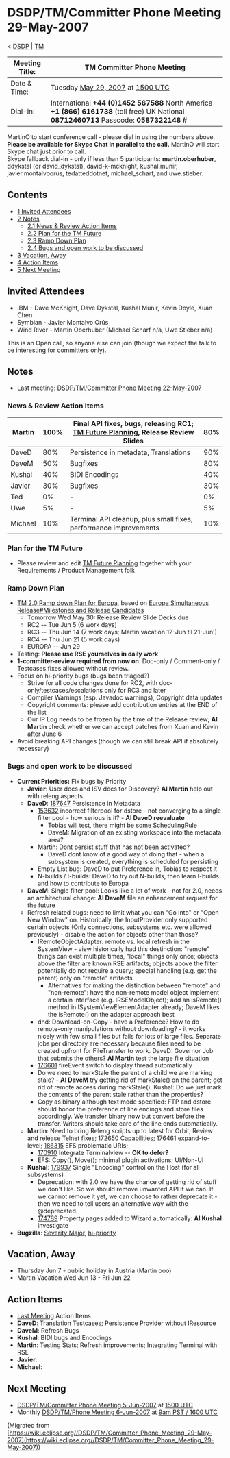 

DSDP/TM/Committer Phone Meeting 29-May-2007
===========================================

< [DSDP](https://wiki.eclipse.org/DSDP "DSDP")‎ | [TM](./TM "DSDP/TM")

| Meeting Title: | **TM Committer Phone Meeting** |
| --- | --- |
| Date & Time: | Tuesday [May 29, 2007](./index.php?title=May_29,_2007&action=edit&redlink=1 "May 29, 2007 (page does not exist)") at [1500 UTC](http://www.timeanddate.com/worldclock/meetingdetails.html?year=2007&month=5&day=29&hour=15&min=00&sec=0&p1=224&p2=159&p3=250&p4=136&p5=223&iv=1800) |
| Dial-in: | International **+44 (0)1452 567588**   North America **+1 (866) 6161738** (toll free)   UK National **08712460713**   Passcode: **0587322148 #** |

MartinO to start conference call - please dial in using the numbers above.  
**Please be available for Skype Chat in parallel to the call.** MartinO will start Skype chat just prior to call.  
Skype fallback dial-in - only if less than 5 participants: **martin.oberhuber**, ddykstal (or david\_dykstal), david-k-mcknight, kushal.munir, javier.montalvoorus, tedatteddotnet, michael\_scharf, and uwe.stieber.  

Contents
--------

*   [1 Invited Attendees](#Invited-Attendees)
*   [2 Notes](#Notes)
    *   [2.1 News & Review Action Items](#News-.26-Review-Action-Items)
    *   [2.2 Plan for the TM Future](#Plan-for-the-TM-Future)
    *   [2.3 Ramp Down Plan](#Ramp-Down-Plan)
    *   [2.4 Bugs and open work to be discussed](#Bugs-and-open-work-to-be-discussed)
*   [3 Vacation, Away](#Vacation.2C-Away)
*   [4 Action Items](#Action-Items)
*   [5 Next Meeting](#Next-Meeting)

Invited Attendees
-----------------

*   IBM - Dave McKnight, Dave Dykstal, Kushal Munir, Kevin Doyle, Xuan Chen
*   Symbian - Javier Montalvo Orús
*   Wind River - Martin Oberhuber (Michael Scharf n/a, Uwe Stieber n/a)

This is an Open call, so anyone else can join (though we expect the talk to be interesting for committers only).

Notes
-----

*   Last meeting: [DSDP/TM/Committer Phone Meeting 22-May-2007](./Committer_Phone_Meeting_22-May-2007 "DSDP/TM/Committer Phone Meeting 22-May-2007")

### News & Review Action Items

| Martin | 100% | Final API fixes, bugs, releasing RC1; [TM Future Planning](./TM_Future_Planning "TM Future Planning"), Release Review Slides | 80% |
| --- | --- | --- | --- |
| DaveD | 80% | Persistence in metadata, Translations | 90% |
| DaveM | 50% | Bugfixes | 80% |
| Kushal | 40% | BIDI Encodings | 40% |
| Javier | 30% | Bugfixes | 30% |
| Ted | 0% | - | 0% |
| Uwe | 5% | - | 5% |
| Michael | 10% | Terminal API cleanup, plus small fixes; performance improvements | 10% |

### Plan for the TM Future

*   Please review and edit [TM Future Planning](./TM_Future_Planning "TM Future Planning") together with your Requirements / Product Management folk

### Ramp Down Plan

*   [TM 2.0 Ramp down Plan for Europa](./TM_2.0_Ramp_down_Plan_for_Europa "TM 2.0 Ramp down Plan for Europa"), based on [Europa Simultaneous Release#Milestones and Release Candidates](./Europa_Simultaneous_Release#Milestones_and_Release_Candidates "Europa Simultaneous Release")
    *   Tomorrow Wed May 30: Release Review Slide Decks due
    *   RC2 -- Tue Jun 5 (6 work days)
    *   RC3 -- Thu Jun 14 (7 work days; Martin vacation 12-Jun til 21-Jun!)
    *   RC4 -- Thu Jun 21 (5 work days)
    *   EUROPA -- Jun 29
*   Testing: **Please use RSE yourselves in daily work**
*   **1-committer-review required from now on**. Doc-only / Comment-only / Testcases fixes allowed without review.
*   Focus on hi-priority bugs (bugs been triaged?)
    *   Strive for all code changes done for RC2, with doc-only/testcases/escalations only for RC3 and later
    *   Compiler Warnings (esp. Javadoc warnings), Copyright data updates
    *   Copyright comments: please add contribution entries at the END of the list
    *   Our IP Log needs to be frozen by the time of the Release review; **AI Martin** check whether we can accept patches from Xuan and Kevin after June 6
*   Avoid breaking API changes (though we can still break API if absolutely necessary)

### Bugs and open work to be discussed

*   **Current Priorities:** Fix bugs by Priority
    *   **Javier**: User docs and ISV docs for Discovery? **AI Martin** help out with releng aspects.
    *   **DaveD**: [187647](https://bugs.eclipse.org/bugs/show_bug.cgi?id=187647) Persistence in Metadata
        *   [153632](https://bugs.eclipse.org/bugs/show_bug.cgi?id=153632) incorrect filterpool for dstore - not converging to a single filter pool - how serious is it? - **AI DaveD reevaluate**
            *   Tobias will test, there might be some SchedulingRule
            *   DaveM: Migration of an existing workspace into the metadata area?
        *   Martin: Dont persist stuff that has not been activated?
            *   DaveD dont know of a good way of doing that - when a subsystem is created, everything is scheduled for persisting
        *   Empty List bug: DaveD to put Preference in, Tobias to respect it
        *   N-builds / I-builds: DaveD to try out N-builds, then learn I-builds and how to contribute to Europa
    *   **DaveM**: Single filter pool: Looks like a lot of work - not for 2.0, needs an architectural change: **AI DaveM** file an enhancement request for the future
    *   Refresh related bugs: need to limit what you can "Go Into" or "Open New Window" on. Historically, the InputProvider only supported certain objects (Only connections, subsystems etc. were allowed previously) - disable the action for objects other than those?
        *   IRemoteObjectAdapter: remote vs. local refresh in the SystemView - view historically had this destinction: "remote" things can exist multiple times, "local" things only once; objects above the filter are known RSE artifacts; objects above the filter potentially do not require a query; special handling (e.g. get the parent) only on "remote" artifacts
            *   Alternatives for making the distinction between "remote" and "non-remote": have the non-remote model object implement a certain interface (e.g. IRSEModelObject); add an isRemote() method in ISystemViewElementAdapter already; DaveM likes the isRemote() on the adapter approach best
        *   dnd: Download-on-Copy - have a Preference? How to do remote-only manipulations without downloading? - it works nicely with few small files but fails for lots of large files. Separate jobs per directory are necessary because files need to be created upfront for FileTransfer to work. DaveD: Governor Job that submits the others? **AI Martin** test the large file situation
        *   [176601](https://bugs.eclipse.org/bugs/show_bug.cgi?id=176601) fireEvent switch to display thread automatically
        *   Do we need to markStale the parent of a child we are marking stale? - **AI DaveM** try getting rid of markStale() on the parent; get rid of remote access during markStale(). Kushal: Do we just mark the contents of the parent stale rather than the properties?
        *   Copy as binary although text mode specified: FTP and dstore should honor the preference of line endings and store files accordingly. We transfer binary now but convert before the transfer. Writers should take care of the line ends automatically.
    *   **Martin**: Need to bring Releng scripts up to latest for Orbit; Review and release Telnet fixes; [172650](https://bugs.eclipse.org/bugs/show_bug.cgi?id=172650) Capabilities; [176461](https://bugs.eclipse.org/bugs/show_bug.cgi?id=176461) expand-to-level; [186315](https://bugs.eclipse.org/bugs/show_bug.cgi?id=186315) EFS problematic URIs;
        *   [170910](https://bugs.eclipse.org/bugs/show_bug.cgi?id=170910) Integrate Terminalview -- **OK to defer?**
        *   EFS: Copy(), Move(); minimal plugin activations; UI/Non-UI
    *   **Kushal**: [179937](https://bugs.eclipse.org/bugs/show_bug.cgi?id=179937) Single "Encoding" control on the Host (for all subsystems)
        *   Deprecation: with 2.0 we have the chance of getting rid of stuff we don't like. So we should remove unwanted API if we can. If we cannot remove it yet, we can choose to rather deprecate it - then we need to tell users an alternative way with the @deprecated.
        *   [174789](https://bugs.eclipse.org/bugs/show_bug.cgi?id=174789) Property pages added to Wizard automatically: **AI Kushal** investigate
*   **Bugzilla**: [Severity Major](https://bugs.eclipse.org/bugs/buglist.cgi?query_format=advanced&classification=DSDP&product=Target+Management&bug_status=UNCONFIRMED&bug_status=NEW&bug_status=ASSIGNED&bug_status=REOPENED&bug_severity=blocker&bug_severity=critical&bug_severity=major&cmdtype=doit), [hi-priority](https://bugs.eclipse.org/bugs/buglist.cgi?query_format=advanced&classification=DSDP&product=Target+Management&bug_status=UNCONFIRMED&bug_status=NEW&bug_status=ASSIGNED&bug_status=REOPENED&cmdtype=doit&field0-0-0=priority&type0-0-0=regexp&value0-0-0=P%5B12%5D&field0-0-1=bug_severity&type0-0-1=regexp&value0-0-1=blocker%7Ccritical%7Cmajor)

Vacation, Away
--------------

*   Thursday Jun 7 - public holiday in Austria (Martin ooo)
*   Martin Vacation Wed Jun 13 - Fri Jun 22

Action Items
------------

*   [Last Meeting](./Committer_Phone_Meeting_22-May-2007#Action_Items "DSDP/TM/Committer Phone Meeting 22-May-2007") Action Items
*   **DaveD**: Translation Testcases; Persistence Provider without IResource
*   **DaveM**: Refresh Bugs
*   **Kushal**: BIDI bugs and Encodings
*   **Martin**: Testing Stats; Refresh improvements; Integrating Terminal with RSE
*   **Javier**:
*   **Michael**:

Next Meeting
------------

*   [DSDP/TM/Committer Phone Meeting 5-Jun-2007](./Committer_Phone_Meeting_5-Jun-2007 "DSDP/TM/Committer Phone Meeting 5-Jun-2007") at [1500 UTC](http://www.timeanddate.com/worldclock/meetingdetails.html?year=2007&month=6&day=5&hour=15&min=00&sec=0&p1=224&p2=159&p3=250&p4=136&p5=223&iv=1800)
*   Monthly [DSDP/TM/Phone Meeting 6-Jun-2007](./Phone_Meeting_6-Jun-2007 "DSDP/TM/Phone Meeting 6-Jun-2007") at [9am PST / 1600 UTC](http://www.timeanddate.com/worldclock/fixedtime.html?month=6&day=6&year=2007&hour=16&min=00&sec=0&p1=0)


(Migrated from [https://wiki.eclipse.org//DSDP/TM/Committer_Phone_Meeting_29-May-2007](https://wiki.eclipse.org//DSDP/TM/Committer_Phone_Meeting_29-May-2007))